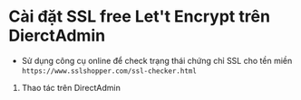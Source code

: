 # Cài đặt SSL free Let't Encrypt trên DierctAdmin

- Sử dụng công cụ online để check trạng thái chứng chỉ SSL cho tền miền `https://www.sslshopper.com/ssl-checker.html`

1. Thao tác trên DirectAdmin

